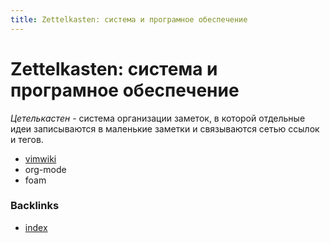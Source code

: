 ```yaml
---
title: Zettelkasten: система и програмное обеспечение
---
```


# Zettelkasten: система и програмное обеспечение

*Цетелькастен* - система организации заметок, в которой отдельные идеи записываются в маленькие заметки и связываются сетью ссылок и тегов.

* [vimwiki](vimwiki)
* org-mode
* foam


### Backlinks
* [index](index)
